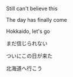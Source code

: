 Still can't believe this

The day has finally come

Hokkaido, let's go


まだ信じられない

ついにこの日が来た

北海道へ行こう